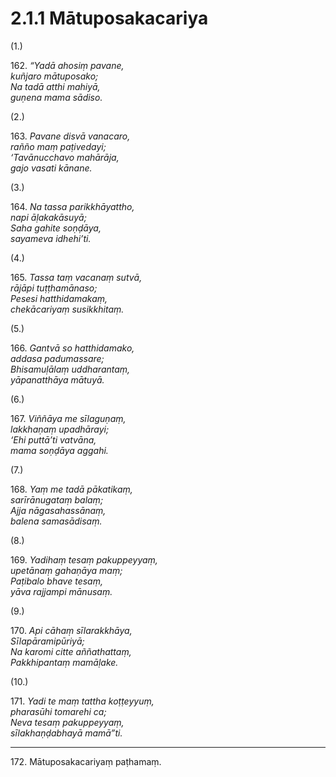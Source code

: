 

# 2.1.1 Mātuposakacariya




(1.)

162\. _“Yadā ahosiṃ pavane,_  
_kuñjaro mātuposako;_  
_Na tadā atthi mahiyā,_  
_guṇena mama sādiso._  


(2.)

163\. _Pavane disvā vanacaro,_  
_rañño maṃ paṭivedayi;_  
_‘Tavānucchavo mahārāja,_  
_gajo vasati kānane._  


(3.)

164\. _Na tassa parikkhāyattho,_  
_napi āḷakakāsuyā;_  
_Saha gahite soṇḍāya,_  
_sayameva idhehi’ti._  


(4.)

165\. _Tassa taṃ vacanaṃ sutvā,_  
_rājāpi tuṭṭhamānaso;_  
_Pesesi hatthidamakaṃ,_  
_chekācariyaṃ susikkhitaṃ._  


(5.)

166\. _Gantvā so hatthidamako,_  
_addasa padumassare;_  
_Bhisamuḷālaṃ uddharantaṃ,_  
_yāpanatthāya mātuyā._  


(6.)

167\. _Viññāya me sīlaguṇaṃ,_  
_lakkhaṇaṃ upadhārayi;_  
_‘Ehi puttā’ti vatvāna,_  
_mama soṇḍāya aggahi._  


(7.)

168\. _Yaṃ me tadā pākatikaṃ,_  
_sarīrānugataṃ balaṃ;_  
_Ajja nāgasahassānaṃ,_  
_balena samasādisaṃ._  


(8.)

169\. _Yadihaṃ tesaṃ pakuppeyyaṃ,_  
_upetānaṃ gahaṇāya maṃ;_  
_Paṭibalo bhave tesaṃ,_  
_yāva rajjampi mānusaṃ._  


(9.)

170\. _Api cāhaṃ sīlarakkhāya,_  
_Sīlapāramipūriyā;_  
_Na karomi citte aññathattaṃ,_  
_Pakkhipantaṃ mamāḷake._  


(10.)

171\. _Yadi te maṃ tattha koṭṭeyyuṃ,_  
_pharasūhi tomarehi ca;_  
_Neva tesaṃ pakuppeyyaṃ,_  
_sīlakhaṇḍabhayā mamā”ti._  


---

172\. Mātuposakacariyaṃ paṭhamaṃ.





